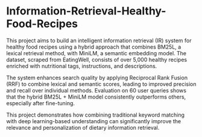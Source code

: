 # Information-Retrieval-Healthy-Food-Recipes

This project aims to build an intelligent information retrieval (IR) system for healthy food recipes using a hybrid approach that combines BM25L, a lexical retrieval method, with MiniLM, a semantic embedding model. The dataset, scraped from EatingWell, consists of over 5,000 healthy recipes enriched with nutritional tags, instructions, and descriptions.

The system enhances search quality by applying Reciprocal Rank Fusion (RRF) to combine lexical and semantic scores, leading to improved precision and recall over individual methods. Evaluation on 60 user queries shows that the hybrid BM25L + MiniLM model consistently outperforms others, especially after fine-tuning.

This project demonstrates how combining traditional keyword matching with deep learning-based understanding can significantly improve the relevance and personalization of dietary information retrieval.

